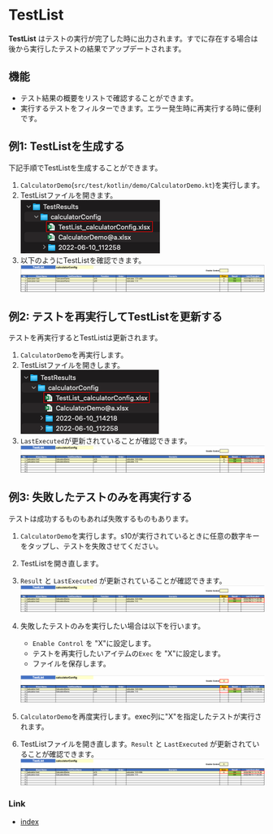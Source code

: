 # TestList

**TestList** はテストの実行が完了した時に出力されます。すでに存在する場合は後から実行したテストの結果でアップデートされます。

## 機能

- テスト結果の概要をリストで確認することができます。
- 実行するテストをフィルターできます。エラー発生時に再実行する時に便利です。

## 例1: TestListを生成する

下記手順でTestListを生成することができます。

1. `CalculatorDemo`(`src/test/kotlin/demo/CalculatorDemo.kt`)を実行します。
2. TestListファイルを開きます。
   <br>![Spec-Report format](../_images/testlist_file_1.png)
3. 以下のようにTestListを確認できます。
   <br>![Spec-Report format](../_images/testlist_1.png)

## 例2: テストを再実行してTestListを更新する

テストを再実行するとTestListは更新されます。

1. `CalculatorDemo`を再実行します。
2. TestListファイルを開きします。
   <br>![Spec-Report format](../_images/testlist_file_2.png)
3. `LastExecuted`が更新されていることが確認できます。
   <br>![Spec-Report format](../_images/testlist_2.png)

## 例3: 失敗したテストのみを再実行する

テストは成功するものもあれば失敗するものもあります。

1. `CalculatorDemo`を実行します。s10が実行されているときに任意の数字キーをタップし、テストを失敗させてください。
2. TestListを開き直します。
3. `Result` と `LastExecuted` が更新されていることが確認できます。
   <br>![Spec-Report format](../_images/testlist_3.png)
4. 失敗したテストのみを実行したい場合は以下を行います。
    - `Enable Control` を "X"に設定します。
    - テストを再実行したいアイテムの`Exec` を "X"に設定します。
    - ファイルを保存します。

   ![Spec-Report format](../_images/testlist_4.png)
5. `CalculatorDemo`を再度実行します。exec列に"X"を指定したテストが実行されます。
6. TestListファイルを開き直します。`Result` と `LastExecuted` が更新されていることが確認できます。
   <br>![Spec-Report format](../_images/testlist_5.png)

### Link

- [index](../../index_ja.md)
